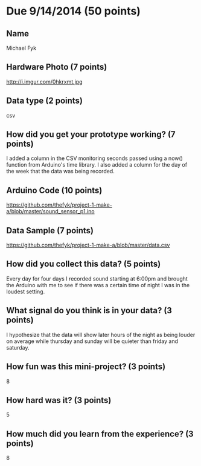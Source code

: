 # Due 9/14/2014  (50 points)


## Name
Michael Fyk

## Hardware Photo (7 points)
http://i.imgur.com/0hkrxmt.jpg

## Data type (2 points) 
csv

## How did you get your prototype working? (7 points)
I added a column in the CSV monitoring seconds passed using a now() function from Arduino's time library.
I also added a column for the day of the week that the data was being recorded.

## Arduino Code (10 points)
https://github.com/thefyk/project-1-make-a/blob/master/sound_sensor_p1.ino

## Data Sample (7 points)
https://github.com/thefyk/project-1-make-a/blob/master/data.csv

## How did you collect this data? (5 points)
Every day for four days I recorded sound starting at 6:00pm and brought the Arduino with me to see if there was a certain time of night I was in the loudest setting.

## What signal do you think is in your data? (3 points)
I hypothesize that the data will show later hours of the night as being louder on average while thursday and sunday will be quieter than friday and saturday.

## How fun was this mini-project? (3 points)
8

## How hard was it? (3 points)
5

## How much did you learn from the experience? (3 points)
8
